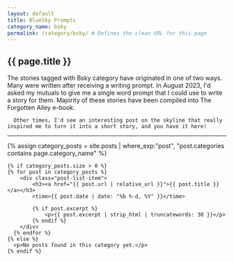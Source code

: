 ```yaml
---
layout: default
title: BlueSky Prompts
category_name: bsky
permalink: /category/bsky/ # Defines the clean URL for this page
---
```


<div class="category-page">
    <h2 class="category-title">{{ page.title }}</h2>

  <p class="category-description">
      The stories tagged with Bsky category have originated in one of two ways. Many were written after receiving a writing prompt. In August 2023, I'd asked my mutuals to give me a single word prompt that I could use to write a story for them. Majority of these stories have been compiled into The Forgotten Alley e-book.

      Other times, I'd see an interesting post on the skyline that really inspired me to turn it into a short story, and you have it here!
  </p>

<hr/>
  <div class="posts-list">
    {% assign category_posts = site.posts | where_exp:"post", "post.categories contains page.category_name" %}

    {% if category_posts.size > 0 %}
    {% for post in category_posts %}
        <div class="post-list-item">
            <h3><a href="{{ post.url | relative_url }}">{{ post.title }}</a></h3>
            <time>{{ post.date | date: "%b %-d, %Y" }}</time>

            {% if post.excerpt %}
                <p>{{ post.excerpt | strip_html | truncatewords: 30 }}</p>
            {% endif %}
        </div>
      {% endfor %}
    {% else %}
      <p>No posts found in this category yet.</p>
    {% endif %}
  </div>
</div>
